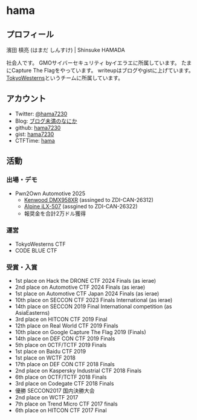 # hama

## プロフィール
濱田 槙亮 (はまだ しんすけ) | Shinsuke HAMADA

社会人です。
GMOサイバーセキュリティ byイエラエに所属しています。
たまにCapture The Flagをやっています。
writeupはブログやgistに上げています。
[TokyoWesterns](https://ctftime.org/team/12599)というチームに所属しています。


## アカウント
* Twitter: [@hama7230](https://twitter.com/hama7230)
* Blog: [ブログ未満のなにか](https://hama.hatenadiary.jp/)
* github: [hama7230](https://github.com/hama7230)
* gist: [hama7230](https://gist.github.com/hama7230)
* CTFTime: [hama](https://ctftime.org/user/12698)


## 活動
### 出場・デモ
* Pwn2Own Automotive 2025
  * [Kenwood DMX958XR](https://x.com/thezdi/status/1881930517433741495) (assinged to ZDI-CAN-26312)
  * [Alpine iLX-507](https://x.com/thezdi/status/1882301355630686278) (assgined to ZDI-CAN-26322)
  * 報奨金を合計2万ドル獲得
  
### 運営
* TokyoWesterns CTF 
* CODE BLUE CTF

### 受賞・入賞
* 1st place on Hack the DRONE CTF 2024 Finals (as ierae)
* 2nd place on Automotive CTF 2024 Finals (as ierae)
* 1st place on Automotive CTF Japan 2024 Finals (as ierae)
* 10th place on SECCON CTF 2023 Finals International (as ierae)
* 14th place on SECCON 2019 Final International competition (as AsiaEasterns)
* 3rd place on HITCON CTF 2019 Final 
* 12th place on Real World CTF 2019 Finals
* 10th place on Google Capture The Flag 2019 (Finals)
* 14th place on DEF CON CTF 2019 Finals
* 5th place on 0CTF/TCTF 2019 Finals 
* 1st place on Baidu CTF 2019 
* 1st place on WCTF 2018 
* 17th place on DEF CON CTF 2018 Finals 
* 2nd place on Kaspersky Industrial CTF 2018 Finals 
* 6th place on 0CTF/TCTF 2018 Finals
* 3rd place on Codegate CTF 2018 Finals 
* 優勝 SECCON2017 国内決勝大会
* 2nd place on WCTF 2017 
* 7th place on Trend Micro CTF 2017 finals
* 6th place on HITCON CTF 2017 Final 

